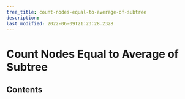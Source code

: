 ```yaml
---
tree_title: count-nodes-equal-to-average-of-subtree
description: 
last_modified: 2022-06-09T21:23:28.2328
---
```


# Count Nodes Equal to Average of Subtree

## Contents
